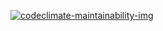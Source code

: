 [![codeclimate-maintainability-img]][codeclimate-maintainability-url]

[codeclimate-maintainability-img]: https://api.codeclimate.com/v1/badges/14114fd11a0b29b65892/maintainability
[codeclimate-maintainability-url]: https://codeclimate.com/github/jpventura/mobile-flashcards/maintainability
